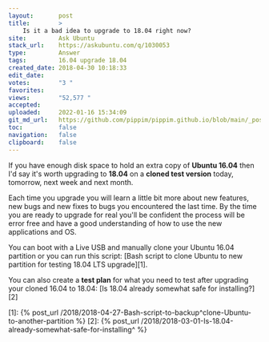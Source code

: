 ```yaml
---
layout:       post
title:        >
    Is it a bad idea to upgrade to 18.04 right now?
site:         Ask Ubuntu
stack_url:    https://askubuntu.com/q/1030053
type:         Answer
tags:         16.04 upgrade 18.04
created_date: 2018-04-30 10:18:33
edit_date:    
votes:        "3 "
favorites:    
views:        "52,577 "
accepted:     
uploaded:     2022-01-16 15:34:09
git_md_url:   https://github.com/pippim/pippim.github.io/blob/main/_posts/2018/2018-04-30-Is-it-a-bad-idea-to-upgrade-to-18.04-right-now^.md
toc:          false
navigation:   false
clipboard:    false
---
```


If you have enough disk space to hold an extra copy of **Ubuntu 16.04** then I'd say it's worth upgrading to **18.04** on a **cloned test version** today, tomorrow, next week and next month.

Each time you upgrade you will learn a little bit more about new features, new bugs and new fixes to bugs you encountered the last time. By the time you are ready to upgrade for real you'll be confident the process will be error free and have a good understanding of how to use the new applications and OS.

You can boot with a Live USB and manually clone your Ubuntu 16.04 partition or you can run this script: [Bash script to clone Ubuntu to new partition for testing 18.04 LTS upgrade][1].

You can also create a **test plan** for what you need to test after upgrading your cloned 16.04 to 18.04: [Is 18.04 already somewhat safe for installing?][2]


  [1]: {% post_url /2018/2018-04-27-Bash-script-to-backup^clone-Ubuntu-to-another-partition %}
  [2]: {% post_url /2018/2018-03-01-Is-18.04-already-somewhat-safe-for-installing^ %}
